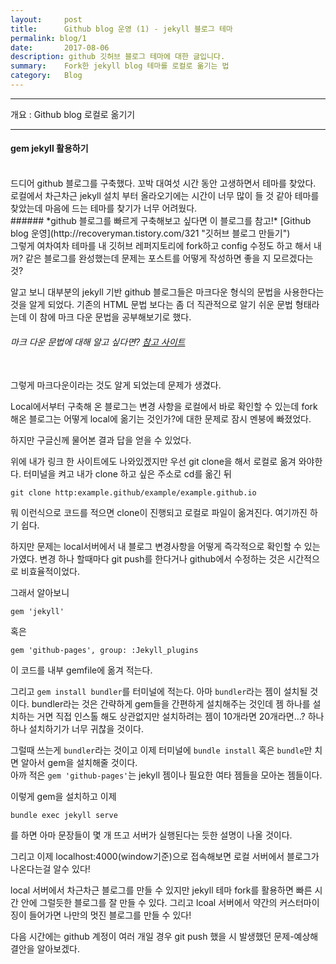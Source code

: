 ```yaml
---
layout:     post
title:      Github blog 운영 (1) - jekyll 블로그 테마 
permalink: blog/1
date:       2017-08-06
description: github 깃허브 블로그 테마에 대한 글입니다.
summary:    Fork한 jekyll blog 테마를 로컬로 옮기는 법
category: 	Blog
---
```


- - -
개요 : Github blog 로컬로 옮기기
- - -
####  gem jekyll 활용하기  

<br>
드디어 github 블로그를 구축했다. 꼬박 대여섯 시간 동안 고생하면서 테마를 찾았다. 로컬에서 차근차근 jekyll 설치 부터 올라오기에는 시간이 너무 많이 들 것 같아 테마를 찾았는데 마음에 드는 테마를 찾기가 너무 어려웠다. 
<br>
###### *github 블로그를 빠르게 구축해보고 싶다면 이 블로그를 참고!*     [Github blog 운영](http://recoveryman.tistory.com/321 "깃허브 블로그 만들기")
<br>
그렇게 여차여차 테마를 내 깃허브 레퍼지토리에 fork하고 config 수정도 하고 해서 내 꺼? 같은 블로그를 완성했는데 문제는 포스트를 어떻게 작성하면 좋을 지 모르겠다는 것?

알고 보니 대부분의 jekyll 기반 github 블로그들은 마크다운 형식의 문법을 사용한다는 것을 알게 되었다. 
기존의 HTML 문법 보다는 좀 더 직관적으로 알기 쉬운 문법 형태라는데 이 참에 
마크 다운 문법을 공부해보기로 했다. 

###### 마크 다운 문법에 대해 알고 싶다면? [참고 사이트](https://nolboo.kim/blog/2013/09/07/john-gruber-markdown/ "마크다운 페이지 번역")
<br/>
그렇게 마크다운이라는 것도 알게 되었는데 문제가 생겼다. 

Local에서부터 구축해 온 블로그는 변경 사항을 로컬에서 바로 확인할 수 있는데 
fork 해온 블로그는 어떻게 local에 옮기는 것인가?에 대한 문제로 잠시 멘붕에 빠졌었다. 

하지만 구글신께 물어본 결과 답을 얻을 수 있었다.

위에 내가 링크 한 사이트에도 나와있겠지만 우선 git clone을 해서 로컬로 옮겨 와야한다.
터미널을 켜고 내가 clone 하고 싶은 주소로 cd를 옮긴 뒤
```
git clone http:example.github/example/example.github.io
```
뭐 이런식으로 코드를 적으면 clone이 진행되고 로컬로 파일이 옮겨진다. 여기까진 하기 쉽다.

하지만 문제는 local서버에서 내 블로그 변경사항을 어떻게 즉각적으로 확인할 수 있는가였다.
변경 하나 할때마다 git push를 한다거나 github에서 수정하는 것은 시간적으로 비효율적이었다.

그래서 알아보니 
```
gem 'jekyll'
```
혹은
```
gem 'github-pages', group: :Jekyll_plugins
```
이 코드를 내부	gemfile에 옮겨 적는다. 

그리고 
`gem install bundler`를 터미널에 적는다. 아마 `bundler`라는 젬이 설치될 것이다. bundler라는 것은 간략하게 gem들을 간편하게 설치해주는 것인데 젬 하나를 설치하는 거면 직접 인스톨 해도 상관없지만 설치하려는 젬이 10개라면 20개라면...? 하나하나 설치하기가 너무 귀찮을 것이다.

그럴때 쓰는게 `bundler`라는 것이고 이제 터미널에 `bundle install` 혹은 `bundle`만 치면 알아서 gem을 설치해줄 것이다. 
<br>
아까 적은 `gem 'github-pages'`는 jekyll 젬이나 필요한 여타 젬들을 모아논 젬들이다.

이렇게 gem을 설치하고 이제 
```
bundle exec jekyll serve
```
를 하면 아마 문장들이 몇 개 뜨고 서버가 실행된다는 듯한 설명이 나올 것이다.

그리고 이제 localhost:4000(window기준)으로 접속해보면 로컬 서버에서 블로그가 나온다는걸 알수 있다!

local 서버에서 차근차근 블로그를 만들 수 있지만 jekyll 테마 fork를 활용하면 빠른 시간 안에 
그럴듯한 블로그를 잘 만들 수 있다. 그리고 lcoal 서버에서 약간의 커스터마이징이 들어가면 나만의 멋진 블로그를 만들 수 있다!

다음 시간에는 github 계정이 여러 개일 경우 git push 했을 시 발생했던 문제-예상해결안을 알아보겠다. 